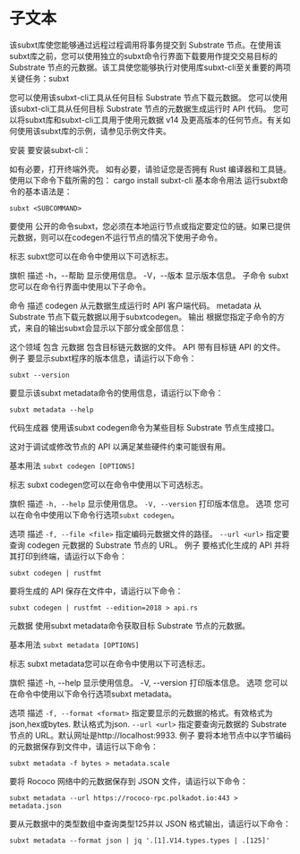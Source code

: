 # 子文本
该subxt库使您能够通过远程过程调用将事务提交到 Substrate 节点。在使用该subxt库之前，您可以使用独立的subxt命令行界面下载要用作提交交易目标的 Substrate 节点的元数据。该工具使您能够执行对使用库subxt-cli至关重要的两项关键任务：subxt

您可以使用该subxt-cli工具从任何目标 Substrate 节点下载元数据。
您可以使用该subxt-cli工具从任何目标 Substrate 节点的元数据生成运行时 API 代码。
您可以将subxt库和subxt-cli工具用于使用元数据 v14 及更高版本的任何节点。有关如何使用该subxt库的示例，请参见示例文件夹。

安装
要安装subxt-cli：

如有必要，打开终端外壳。
如有必要，请验证您是否拥有 Rust 编译器和工具链。
使用以下命令下载所需的包： cargo install subxt-cli
基本命令用法
运行subxt命令的基本语法是：
```
subxt <SUBCOMMAND>
```
要使用 公开的命令subxt，您必须在本地运行节点或指定要定位的链。如果已提供元数据，则可以在codegen不运行节点的情况下使用子命令。

标志
subxt您可以在命令中使用以下可选标志。

旗帜	描述
-h，--帮助	显示使用信息。
-V，--版本	显示版本信息。
子命令
subxt您可以在命令行界面中使用以下子命令。

命令	描述
codegen	从元数据生成运行时 API 客户端代码。
metadata	从 Substrate 节点下载元数据以用于subxtcodegen。
输出
根据您指定子命令的方式，来自的输出subxt会显示以下部分或全部信息：

这个领域	包含
元数据	包含目标链元数据的文件。
API	带有目标链 API 的文件。
例子
要显示subxt程序的版本信息，请运行以下命令：
```
subxt --version
```
要显示该subxt metadata命令的使用信息，请运行以下命令：
```
subxt metadata --help
```
代码生成器
使用该subxt codegen命令为某些目标 Substrate 节点生成接口。

这对于调试或修改节点的 API 以满足某些硬件约束可能很有用。

基本用法
`subxt codegen [OPTIONS]`

标志
subxt codegen您可以在命令中使用以下可选标志。

旗帜	描述
`-h, --help`	显示使用信息。
`-V, --version`	打印版本信息。
选项
您可以在命令中使用以下命令行选项`subxt codegen`。

选项	描述
`-f, --file <file>`	指定编码元数据文件的路径。
`--url <url>`	指定要查询 codegen 元数据的 Substrate 节点的 URL。
例子
要格式化生成的 API 并将其打印到终端，请运行以下命令：
```
subxt codegen | rustfmt
```
要将生成的 API 保存在文件中，请运行以下命令：
```
subxt codegen | rustfmt --edition=2018 > api.rs
```
元数据
使用subxt metadata命令获取目标 Substrate 节点的元数据。

基本用法
`subxt metadata [OPTIONS]`

标志
subxt metadata您可以在命令中使用以下可选标志。

旗帜	描述
-h, --help	显示使用信息。
-V, --version	打印版本信息。
选项
您可以在命令中使用以下命令行选项subxt metadata。

选项	描述
`-f, --format <format>`	指定要显示的元数据的格式。有效格式为json,hex或bytes. 默认格式为json.
`--url <url>`	指定要查询元数据的 Substrate 节点的 URL。默认网址是http://localhost:9933.
例子
要将本地节点中以字节编码的元数据保存到文件中，请运行以下命令：
```
subxt metadata -f bytes > metadata.scale
```
要将 Rococo 网络中的元数据保存到 JSON 文件，请运行以下命令：
```
subxt metadata --url https://rococo-rpc.polkadot.io:443 > metadata.json
```
要从元数据中的类型数组中查询类型125并以 JSON 格式输出，请运行以下命令：
```
subxt metadata --format json | jq '.[1].V14.types.types | .[125]'
```